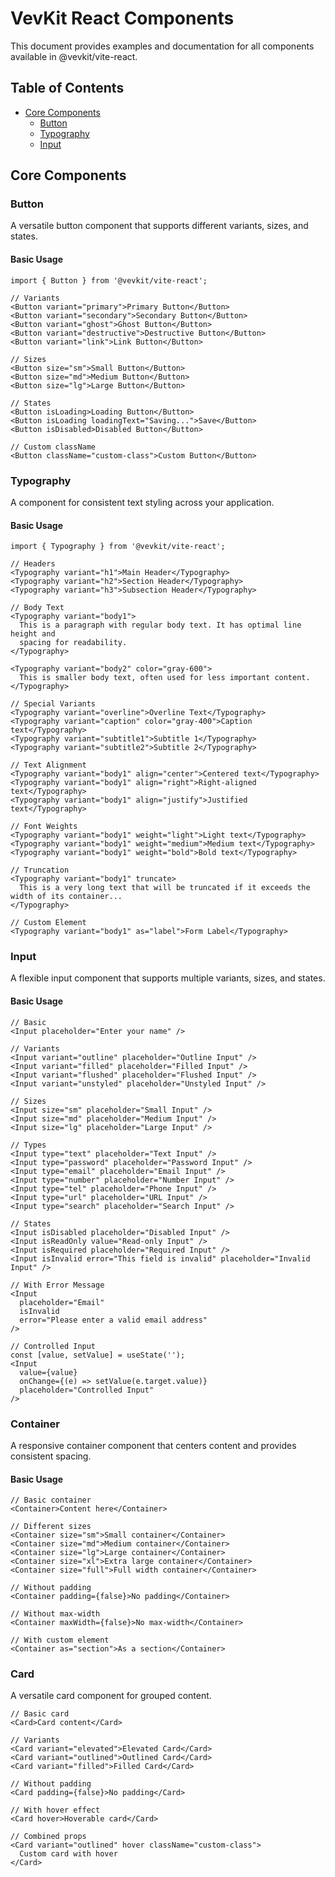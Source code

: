 # VevKit React Components

This document provides examples and documentation for all components available in @vevkit/vite-react.

## Table of Contents

- [Core Components](#core-components)
  - [Button](#button)
  - [Typography](#typography)
  - [Input](#input)

## Core Components

### Button

A versatile button component that supports different variants, sizes, and states.

#### Basic Usage

```tsx
import { Button } from '@vevkit/vite-react';

// Variants
<Button variant="primary">Primary Button</Button>
<Button variant="secondary">Secondary Button</Button>
<Button variant="ghost">Ghost Button</Button>
<Button variant="destructive">Destructive Button</Button>
<Button variant="link">Link Button</Button>

// Sizes
<Button size="sm">Small Button</Button>
<Button size="md">Medium Button</Button>
<Button size="lg">Large Button</Button>

// States
<Button isLoading>Loading Button</Button>
<Button isLoading loadingText="Saving...">Save</Button>
<Button isDisabled>Disabled Button</Button>

// Custom className
<Button className="custom-class">Custom Button</Button>
```

### Typography

A component for consistent text styling across your application.

#### Basic Usage

```tsx
import { Typography } from '@vevkit/vite-react';

// Headers
<Typography variant="h1">Main Header</Typography>
<Typography variant="h2">Section Header</Typography>
<Typography variant="h3">Subsection Header</Typography>

// Body Text
<Typography variant="body1">
  This is a paragraph with regular body text. It has optimal line height and
  spacing for readability.
</Typography>

<Typography variant="body2" color="gray-600">
  This is smaller body text, often used for less important content.
</Typography>

// Special Variants
<Typography variant="overline">Overline Text</Typography>
<Typography variant="caption" color="gray-400">Caption text</Typography>
<Typography variant="subtitle1">Subtitle 1</Typography>
<Typography variant="subtitle2">Subtitle 2</Typography>

// Text Alignment
<Typography variant="body1" align="center">Centered text</Typography>
<Typography variant="body1" align="right">Right-aligned text</Typography>
<Typography variant="body1" align="justify">Justified text</Typography>

// Font Weights
<Typography variant="body1" weight="light">Light text</Typography>
<Typography variant="body1" weight="medium">Medium text</Typography>
<Typography variant="body1" weight="bold">Bold text</Typography>

// Truncation
<Typography variant="body1" truncate>
  This is a very long text that will be truncated if it exceeds the width of its container...
</Typography>

// Custom Element
<Typography variant="body1" as="label">Form Label</Typography>
```

### Input

A flexible input component that supports multiple variants, sizes, and states.

#### Basic Usage

```tsx
// Basic
<Input placeholder="Enter your name" />

// Variants
<Input variant="outline" placeholder="Outline Input" />
<Input variant="filled" placeholder="Filled Input" />
<Input variant="flushed" placeholder="Flushed Input" />
<Input variant="unstyled" placeholder="Unstyled Input" />

// Sizes
<Input size="sm" placeholder="Small Input" />
<Input size="md" placeholder="Medium Input" />
<Input size="lg" placeholder="Large Input" />

// Types
<Input type="text" placeholder="Text Input" />
<Input type="password" placeholder="Password Input" />
<Input type="email" placeholder="Email Input" />
<Input type="number" placeholder="Number Input" />
<Input type="tel" placeholder="Phone Input" />
<Input type="url" placeholder="URL Input" />
<Input type="search" placeholder="Search Input" />

// States
<Input isDisabled placeholder="Disabled Input" />
<Input isReadOnly value="Read-only Input" />
<Input isRequired placeholder="Required Input" />
<Input isInvalid error="This field is invalid" placeholder="Invalid Input" />

// With Error Message
<Input
  placeholder="Email"
  isInvalid
  error="Please enter a valid email address"
/>

// Controlled Input
const [value, setValue] = useState('');
<Input
  value={value}
  onChange={(e) => setValue(e.target.value)}
  placeholder="Controlled Input"
/>
```

### Container

A responsive container component that centers content and provides consistent spacing.

#### Basic Usage

```tsx
// Basic container
<Container>Content here</Container>

// Different sizes
<Container size="sm">Small container</Container>
<Container size="md">Medium container</Container>
<Container size="lg">Large container</Container>
<Container size="xl">Extra large container</Container>
<Container size="full">Full width container</Container>

// Without padding
<Container padding={false}>No padding</Container>

// Without max-width
<Container maxWidth={false}>No max-width</Container>

// With custom element
<Container as="section">As a section</Container>
```

### Card

A versatile card component for grouped content.

```tsx
// Basic card
<Card>Card content</Card>

// Variants
<Card variant="elevated">Elevated Card</Card>
<Card variant="outlined">Outlined Card</Card>
<Card variant="filled">Filled Card</Card>

// Without padding
<Card padding={false}>No padding</Card>

// With hover effect
<Card hover>Hoverable card</Card>

// Combined props
<Card variant="outlined" hover className="custom-class">
  Custom card with hover
</Card>
```
